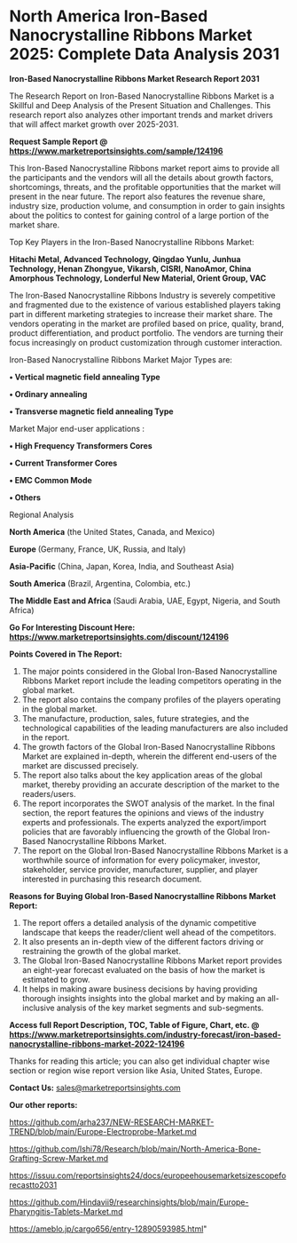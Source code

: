 # North America Iron-Based Nanocrystalline Ribbons Market 2025: Complete Data Analysis 2031

<strong>Iron-Based Nanocrystalline Ribbons Market Research Report 2031</strong>

The Research Report on Iron-Based Nanocrystalline Ribbons Market is a Skillful and Deep Analysis of the Present Situation and Challenges. This research report also analyzes other important trends and market drivers that will affect market growth over 2025-2031.

<strong>Request Sample Report @ <a href=https://www.marketreportsinsights.com/sample/124196>https://www.marketreportsinsights.com/sample/124196</a></strong>

This Iron-Based Nanocrystalline Ribbons market report aims to provide all the participants and the vendors will all the details about growth factors, shortcomings, threats, and the profitable opportunities that the market will present in the near future. The report also features the revenue share, industry size, production volume, and consumption in order to gain insights about the politics to contest for gaining control of a large portion of the market share.

Top Key Players in the Iron-Based Nanocrystalline Ribbons Market:

<strong>Hitachi Metal, Advanced Technology, Qingdao Yunlu, Junhua Technology, Henan Zhongyue, Vikarsh, CISRI, NanoAmor, China Amorphous Technology, Londerful New Material, Orient Group, VAC</strong>

The Iron-Based Nanocrystalline Ribbons Industry is severely competitive and fragmented due to the existence of various established players taking part in different marketing strategies to increase their market share. The vendors operating in the market are profiled based on price, quality, brand, product differentiation, and product portfolio. The vendors are turning their focus increasingly on product customization through customer interaction.

Iron-Based Nanocrystalline Ribbons Market Major Types are:

<strong>• Vertical magnetic field annealing Type

• Ordinary annealing

• Transverse magnetic field annealing Type</strong>

Market Major end-user applications :

<strong>• High Frequency Transformers Cores

• Current Transformer Cores

• EMC Common Mode

• Others</strong>

Regional Analysis

</u><strong><b>North America</b></strong> (the United States, Canada, and Mexico)

<strong><b>Europe </b></strong>(Germany, France, UK, Russia, and Italy)

<strong><b>Asia-Pacific</b></strong> (China, Japan, Korea, India, and Southeast Asia)

<strong><b>South America</b></strong> (Brazil, Argentina, Colombia, etc.)

<strong><b>The Middle East and Africa</b></strong> (Saudi Arabia, UAE, Egypt, Nigeria, and South Africa)

<strong>Go For Interesting Discount Here: <a href=https://www.marketreportsinsights.com/discount/124196>https://www.marketreportsinsights.com/discount/124196</a></strong>

<strong>Points Covered in The Report:</strong>
<ol>
  <li>The major points considered in the Global Iron-Based Nanocrystalline Ribbons Market report include the leading competitors operating in the global market.</li>
  <li>The report also contains the company profiles of the players operating in the global market.</li>
  <li>The manufacture, production, sales, future strategies, and the technological capabilities of the leading manufacturers are also included in the report.</li>
  <li>The growth factors of the Global Iron-Based Nanocrystalline Ribbons Market are explained in-depth, wherein the different end-users of the market are discussed precisely.</li>
  <li>The report also talks about the key application areas of the global market, thereby providing an accurate description of the market to the readers/users.</li>
  <li>The report incorporates the SWOT analysis of the market. In the final section, the report features the opinions and views of the industry experts and professionals. The experts analyzed the export/import policies that are favorably influencing the growth of the Global Iron-Based Nanocrystalline Ribbons Market.</li>
  <li>The report on the Global Iron-Based Nanocrystalline Ribbons Market is a worthwhile source of information for every policymaker, investor, stakeholder, service provider, manufacturer, supplier, and player interested in purchasing this research document.</li>
</ol>
<strong>Reasons for Buying Global Iron-Based Nanocrystalline Ribbons Market Report:</strong>

<ol>
  <li>The report offers a detailed analysis of the dynamic competitive landscape that keeps the reader/client well ahead of the competitors.</li>
  <li>It also presents an in-depth view of the different factors driving or restraining the growth of the global market.</li>
  <li>The Global Iron-Based Nanocrystalline Ribbons Market report provides an eight-year forecast evaluated on the basis of how the market is estimated to grow.</li>
  <li>It helps in making aware business decisions by having providing thorough insights insights into the global market and by making an all-inclusive analysis of the key market segments and sub-segments.</li>
</ol>
<strong>Access full Report Description, TOC, Table of Figure, Chart, etc. @ <a href=https://www.marketreportsinsights.com/industry-forecast/iron-based-nanocrystalline-ribbons-market-2022-124196>https://www.marketreportsinsights.com/industry-forecast/iron-based-nanocrystalline-ribbons-market-2022-124196</a></strong>


Thanks for reading this article; you can also get individual chapter wise section or region wise report version like Asia, United States, Europe.

<strong>Contact Us:</strong>
sales@marketreportsinsights.com

<strong>Our other reports:</strong>

<a href=https://github.com/arha237/NEW-RESEARCH-MARKET-TREND/blob/main/Europe-Electroprobe-Market.md>https://github.com/arha237/NEW-RESEARCH-MARKET-TREND/blob/main/Europe-Electroprobe-Market.md</a>

<a href=https://github.com/Ishi78/Research/blob/main/North-America-Bone-Grafting-Screw-Market.md>https://github.com/Ishi78/Research/blob/main/North-America-Bone-Grafting-Screw-Market.md</a>

<a href=https://issuu.com/reportsinsights24/docs/europeehousemarketsizescopeforecastto2031>https://issuu.com/reportsinsights24/docs/europeehousemarketsizescopeforecastto2031</a>

<a href=https://github.com/Hindavii9/researchinsights/blob/main/Europe-Pharyngitis-Tablets-Market.md>https://github.com/Hindavii9/researchinsights/blob/main/Europe-Pharyngitis-Tablets-Market.md</a>

<a href=https://ameblo.jp/cargo656/entry-12890593985.html>https://ameblo.jp/cargo656/entry-12890593985.html</a>"
